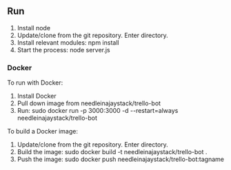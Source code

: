 
## Run

1. Install node
2. Update/clone from the git repository. Enter directory.
3. Install relevant modules: npm install
4. Start the process: node server.js

### Docker

To run with Docker:

1. Install Docker
2. Pull down image from needleinajaystack/trello-bot
3. Run: sudo docker run -p 3000:3000 -d --restart=always needleinajaystack/trello-bot


To build a Docker image:

1. Update/clone from the git repository. Enter directory.
2. Build the image: sudo docker build -t needleinajaystack/trello-bot .
3. Push the image: sudo docker push needleinajaystack/trello-bot:tagname
